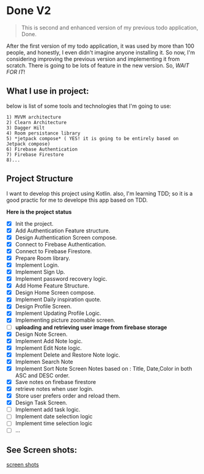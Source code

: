 # Done V2
> This is second and enhanced version of my previous todo application, Done.

After the first version of my todo application, it was used by more than 100 people, and honestly, I even didn't imagine anyone installing it. So now, I'm considering improving
the previous version and implementing it from scratch. There is going to be lots of feature in the new version. So, *WAIT FOR IT*!


## What I use in project:
below is list of some tools and technologies that I'm going to use:

    1) MVVM architecture
    2) Clearn Architecture
    3) Dagger Hilt
    4) Room persistance library
    5) *jetpack compose* ( YES! it is going to be entirely based on Jetpack compose)
    6) Firebase Authentication
    7) Firebase Firestore
    8)...

## Project Structure
I want to develop this project using Kotlin. also, I'm learning TDD; so it is a good practic for me to develope this app based on TDD.


**Here is the project status**
 - [x] Init the project.
 - [x] Add Authentication Feature structure.
 - [x] Design Authentication Screen compose.
 - [x] Connect to Firebase Authentication.
 - [x] Connect to Firebase Firestore.
 - [x] Prepare Room library.
 - [x] Implement Login.
 - [x] Implement Sign Up.
 - [x] Implement password recovery logic.
 - [x] Add Home Feature Structure.
 - [x] Design Home Screen compose.
 - [x] Implement Daily inspiration quote.
 - [x] Design Profile Screen.
 - [x] Implement Updating Profile Logic.
 - [x] Implementing picture zoomable screen.
 - [ ] **uploading and retrieving user image from firebase storage**
 - [x] Design Note Screen.
 - [x] Implement Add Note logic.
 - [x] Implement Edit Note logic.
 - [x] Implement Delete and Restore Note logic.
 - [x] Implemen Search Note
 - [x] Implement Sort Note Screen Notes based on : Title, Date,Color in both ASC and DESC order.
 - [x] Save notes on firebase firestore
 - [x] retrieve notes when user login.
 - [x] Store user prefers order and reload them.
 - [x] Design Task Screen.
 - [ ] Implement add task logic.
 - [ ] Implement date selection logic
 - [ ] Implement time selection logic
 - [ ] ...

## See Screen shots:
<a href="https://drive.google.com/drive/folders/1LkMCHizfH6ZPRXPc5OfJj22kehdtmXWK?usp=sharing">screen shots</a>
